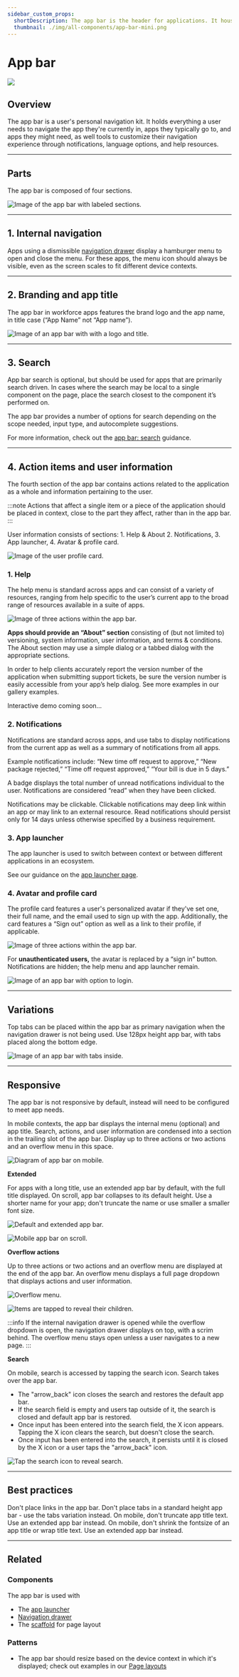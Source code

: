 ```yaml
---
sidebar_custom_props:
  shortDescription: The app bar is the header for applications. It houses navigation items and tools related to the app.
  thumbnail: ./img/all-components/app-bar-mini.png
---
```


# App bar

<ComponentVisual storybookUrl="https://forge.tylerdev.io/main/?path=/docs/components-app-bar--docs">

![](./images/app-bar.png)

</ComponentVisual>

## Overview

The app bar is a user's personal navigation kit. It holds everything a user needs to navigate the app they're currently in, apps they typically go to, and apps they might need, as well tools to customize their navigation experience through notifications, language options, and help resources.

---

## Parts 

The app bar is composed of four sections.

<ImageBlock padded={false} maxWidth="650px">

![Image of the app bar with labeled sections.](./images/omni-parts-diagram.png)

</ImageBlock>

---

## 1. Internal navigation

Apps using a dismissible [navigation drawer](/components/navigation/navigation-drawer) display a hamburger menu to open and close the menu. For these apps, the menu icon should always be visible, even as the screen scales to fit different device contexts.   

---

## 2. Branding and app title

The app bar in workforce apps features the brand logo and the app name, in title case (“App Name” not “App name”). 

<ImageBlock max-width="450px">

![Image of an app bar with with a logo and title.](./images/omni-branding-logo.png)

</ImageBlock>

---

## 3. Search

App bar search is optional, but should be used for apps that are primarily search driven. In cases where the search may be local to a single component on the page, place the search closest to the component it’s performed on.    

The app bar provides a number of options for search depending on the scope needed, input type, and autocomplete suggestions.

For more information, check out the [app bar: search](/components/app-bar/search) guidance. 

---

## 4. Action items and user information

The fourth section of the app bar contains actions related to the application as a whole and information pertaining to the user. 

:::note
Actions that affect a single item or a piece of the application should be placed in context, close to the part they affect, rather than in the app bar.
:::

User information consists of sections: 1. Help & About 2. Notifications, 3. App launcher, 4. Avatar & profile card.

<ImageBlock maxWidth="350px">

![Image of the user profile card.](./images/omni-user-info.png)

</ImageBlock>

### 1. Help

The help menu is standard across apps and can consist of a variety of resources, ranging from help specific to the user’s current app to the broad range of resources available in a suite of apps.

<ImageBlock maxWidth="600px" padded={false}>

![Image of three actions within the app bar.](./images/omni-desktop-help.png)

</ImageBlock>

**Apps should provide an “About” section** consisting of (but not limited to) versioning, system information, user information, and terms & conditions. The About section may use a simple dialog or a tabbed dialog with the appropriate sections.

In order to help clients accurately report the version number of the application when submitting support tickets, be sure the version number is easily accessible from your app’s help dialog. See more examples in our gallery examples.

<ImageBlock>

Interactive demo coming soon...

</ImageBlock>

### 2. Notifications

Notifications are standard across apps, and use tabs to display notifications from the current app as well as a summary of notifications from all apps.

Example notifications include: “New time off request to approve,” “New package rejected,” “Time off request approved,” “Your bill is due in 5 days.”

A badge displays the total number of unread notifications individual to the user. Notifications are considered “read” when they have been clicked.

Notifications may be clickable. Clickable notifications may deep link within an app or may link to an external resource. Read notifications should persist only for 14 days unless otherwise specified by a business requirement.

### 3. App launcher

The app launcher is used to switch between context or between different applications in an ecosystem.

See our guidance on the [app launcher page](/components/app-bar/app-launcher).


### 4. Avatar and profile card 

The profile card features a user's personalized avatar if they've set one, their full name, and the email used to sign up with the app. Additionally, the card features a “Sign out” option as well as a link to their profile, if applicable. 

<ImageBlock maxWidth="600px">

![Image of three actions within the app bar.](./images/omni-desktop-profile-card.png)

</ImageBlock>

For **unauthenticated users,** the avatar is replaced by a “sign in” button. Notifications are hidden; the help menu and app launcher remain.

<ImageBlock maxWidth="600px">

![Image of an app bar with option to login.](./images/desktop-unauthenticated.png)

</ImageBlock>

---

## Variations 

Top tabs can be placed within the app bar as primary navigation when the navigation drawer is not being used. Use 128px height app bar, with tabs placed along the bottom edge.

<ImageBlock>

![Image of an app bar with tabs inside.](./images/omni-tabs-variant.png)

</ImageBlock>

---

## Responsive

The app bar is not responsive by default, instead will need to be configured to meet app needs.

In mobile contexts, the app bar displays the internal menu (optional) and app title. Search, actions, and user information are condensed into a section in the trailing slot of the app bar. Display up to three actions or two actions and an overflow menu in this space.

<ImageBlock maxWidth="600px">

![Diagram of app bar on mobile.](./images/mobile-omni-diagram.png)

</ImageBlock>

**Extended**

For apps with a long title, use an extended app bar by default, with the full title displayed. On scroll, app bar collapses to its default height. Use a shorter name for your app; don't truncate the name or use smaller a smaller font size.

<ImageBlock maxWidth="600px">

![Default and extended app bar.](./images/omni-extended.png)

</ImageBlock>

<ImageBlock maxWidth="350px" caption="Apps with long titles may use an extended app bar. When scrolling up, the app bar transforms and condenses to its default height and the app name is shortened. The app bar should not return to extended mode until the user scrolls back to the top of the page.">

![Mobile app bar on scroll.](./images/omni-scroll.gif)

</ImageBlock>

**Overflow actions**

Up to three actions or two actions and an overflow menu are displayed at the end of the app bar. An overflow menu displays a full page dropdown that displays actions and user information.

<ImageBlock padded={false} maxWidth="600px" caption="App actions and user information are tucked into the overflow menu. When tapped, it displays a full width card.">

![Overflow menu.](./images/omni-overflow.png)

</ImageBlock>

<ImageBlock maxWidth="350px" caption="Tapping an item in the overflow menu reveals its children.">

![Items are tapped to reveal their children.](./images/omni-overflow.gif)

</ImageBlock>

:::info
If the internal navigation drawer is opened while the overflow dropdown is open, the navigation drawer displays on top, with a scrim behind. The overflow menu stays open unless a user navigates to a new page.
:::

**Search**

On mobile, search is accessed by tapping the search icon. Search takes over the app bar.

- The "arrow_back" icon closes the search and restores the default app bar.
- If the search field is empty and users tap outside of it, the search is closed and default app bar is restored.
- Once input has been entered into the search field, the X icon appears. Tapping the X icon clears the search, but doesn't close the search. 
- Once input has been entered into the search, it persists until it is closed by the X icon or a user taps the "arrow_back" icon.

<ImageBlock maxWidth="350px">

![Tap the search icon to reveal search.](./images/omni-mobile-search.gif)

</ImageBlock>

---

## Best practices 

<DoDontGrid>
  <DoDontTextSection>
    <DoDontText type="dont">Don't place links in the app bar.</DoDontText>
    <DoDontText type="dont">Don't place tabs in a standard height app bar - use the tabs variation instead.</DoDontText>
    <DoDontText type="dont">On mobile, don't truncate app title text. Use an extended app bar instead.</DoDontText>
    <DoDontText type="dont">On mobile, don't shrink the fontsize of an app title or wrap title text. Use an extended app bar instead.</DoDontText>
  </DoDontTextSection>
</DoDontGrid>

---

## Related

### Components

The app bar is used with

- The [app launcher](/components/app-bar/app-launcher)
- [Navigation drawer](/components/navigation/navigation-drawer)
- The [scaffold](/components/layouts/scaffold) for page layout

### Patterns

- The app bar should resize based on the device context in which it's displayed; check out examples in our [Page layouts](/patterns/layout/introduction)

